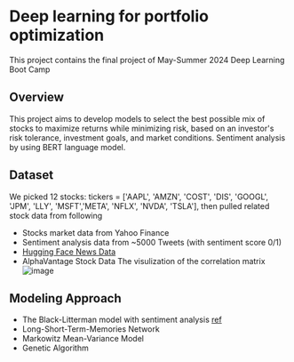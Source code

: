# Deep learning for portfolio optimization 
This project contains the final project of May-Summer 2024 Deep Learning Boot Camp

## Overview
This project aims to develop models to select the best possible mix of stocks to maximize returns while minimizing risk, based on an investor's risk tolerance, investment goals, and market conditions. Sentiment analysis by using BERT language model.
## Dataset
We picked 12 stocks: tickers = ['AAPL', 'AMZN', 'COST', 'DIS', 'GOOGL', 'JPM', 'LLY',  'MSFT','META', 'NFLX', 'NVDA', 'TSLA'], then pulled related stock data from following
- Stocks market data from Yahoo Finance 
- Sentiment analysis data from ~5000 Tweets (with sentiment score 0/1)
- [Hugging Face News Data](https://huggingface.co/datasets/okite97/news-data)
- AlphaVantage Stock Data
The visulization of the correlation matrix
![image](https://github.com/user-attachments/assets/561ff6d0-ee4e-46aa-8451-d05ac68e70f3)

## Modeling Approach
- The Black-Litterman model with sentiment analysis [ref](https://link.springer.com/article/10.1007/s00521-022-07403-1)
- Long-Short-Term-Memories Network
- Markowitz Mean-Variance Model
- Genetic Algorithm 
